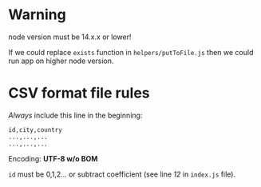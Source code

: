 # Warning
node version must be 14.x.x or lower!

If we could replace `exists` function in `helpers/putToFile.js` then we could run app on higher node version.

# CSV format file rules
*Always* include this line in the beginning:
```
id,city,country
...,...,...
...,...,...
```

Encoding: **UTF-8 w/o BOM**

`id` must be 0,1,2... or subtract coefficient (see line *12* in `index.js` file).